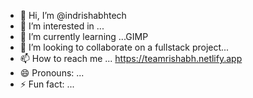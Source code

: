 - 👋 Hi, I’m @indrishabhtech
- 👀 I’m interested in ...
- 🌱 I’m currently learning ...GIMP
- 💞️ I’m looking to collaborate on a fullstack project...
- 📫 How to reach me ... https://teamrishabh.netlify.app
- 😄 Pronouns: ...
- ⚡ Fun fact: ...

<!---
indrishabhtech/indrishabhtech is a ✨ special ✨ repository because its `README.md` (this file) appears on your GitHub profile.
You can click the Preview link to take a look at your changes.
--->
